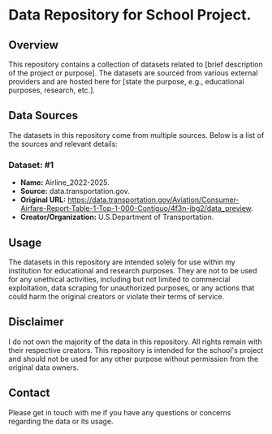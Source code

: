 # Data Repository for School Project.

## Overview

This repository contains a collection of datasets related to [brief description of the project or purpose]. The datasets are sourced from various external providers and are hosted here for [state the purpose, e.g., educational purposes, research, etc.]. 

## Data Sources

The datasets in this repository come from multiple sources. Below is a list of the sources and relevant details:

### Dataset: #1
- **Name:** Airline_2022-2025.
- **Source:** data.transportation.gov.
- **Original URL:** https://data.transportation.gov/Aviation/Consumer-Airfare-Report-Table-1-Top-1-000-Contiguo/4f3n-jbg2/data_preview.
- **Creator/Organization:** U.S.Department of Transportation.


## Usage

The datasets in this repository are intended solely for use within my institution for educational and research purposes. They are not to be used for any unethical activities, including but not limited to commercial exploitation, data scraping for unauthorized purposes, or any actions that could harm the original creators or violate their terms of service.

## Disclaimer

I do not own the majority of the data in this repository. All rights remain with their respective creators. This repository is intended for the school's project and should not be used for any other purpose without permission from the original data owners.

## Contact

Please get in touch with me if you have any questions or concerns regarding the data or its usage.
